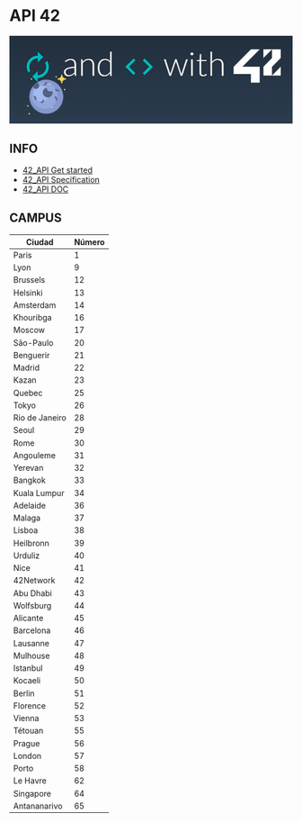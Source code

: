 # API 42
![](./img/42_API.png)

## INFO
- [42_API Get started](https://api.intra.42.fr/apidoc/guides/getting_started)
- [42_API Specification](https://api.intra.42.fr/apidoc/guides/specification)
- [42_API DOC](https://api.intra.42.fr/apidoc)


## CAMPUS

| Ciudad         | Número |
|----------------|--------|
| Paris          | 1      |
| Lyon           | 9      |
| Brussels       | 12     |
| Helsinki       | 13     |
| Amsterdam      | 14     |
| Khouribga      | 16     |
| Moscow         | 17     |
| São-Paulo      | 20     |
| Benguerir      | 21     |
| Madrid         | 22     |
| Kazan          | 23     |
| Quebec         | 25     |
| Tokyo          | 26     |
| Rio de Janeiro | 28     |
| Seoul          | 29     |
| Rome           | 30     |
| Angouleme      | 31     |
| Yerevan        | 32     |
| Bangkok        | 33     |
| Kuala Lumpur   | 34     |
| Adelaide       | 36     |
| Malaga         | 37     |
| Lisboa         | 38     |
| Heilbronn      | 39     |
| Urduliz        | 40     |
| Nice           | 41     |
| 42Network      | 42     |
| Abu Dhabi      | 43     |
| Wolfsburg      | 44     |
| Alicante       | 45     |
| Barcelona      | 46     |
| Lausanne       | 47     |
| Mulhouse       | 48     |
| Istanbul       | 49     |
| Kocaeli        | 50     |
| Berlin         | 51     |
| Florence       | 52     |
| Vienna         | 53     |
| Tétouan        | 55     |
| Prague         | 56     |
| London         | 57     |
| Porto          | 58     |
| Le Havre       | 62     |
| Singapore      | 64     |
| Antananarivo   | 65     |


